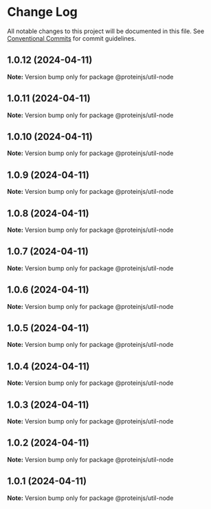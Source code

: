 # Change Log

All notable changes to this project will be documented in this file.
See [Conventional Commits](https://conventionalcommits.org) for commit guidelines.

## 1.0.12 (2024-04-11)

**Note:** Version bump only for package @proteinjs/util-node





## 1.0.11 (2024-04-11)

**Note:** Version bump only for package @proteinjs/util-node





## 1.0.10 (2024-04-11)

**Note:** Version bump only for package @proteinjs/util-node





## 1.0.9 (2024-04-11)

**Note:** Version bump only for package @proteinjs/util-node





## 1.0.8 (2024-04-11)

**Note:** Version bump only for package @proteinjs/util-node





## 1.0.7 (2024-04-11)

**Note:** Version bump only for package @proteinjs/util-node





## 1.0.6 (2024-04-11)

**Note:** Version bump only for package @proteinjs/util-node





## 1.0.5 (2024-04-11)

**Note:** Version bump only for package @proteinjs/util-node





## 1.0.4 (2024-04-11)

**Note:** Version bump only for package @proteinjs/util-node





## 1.0.3 (2024-04-11)

**Note:** Version bump only for package @proteinjs/util-node





## 1.0.2 (2024-04-11)

**Note:** Version bump only for package @proteinjs/util-node





## 1.0.1 (2024-04-11)

**Note:** Version bump only for package @proteinjs/util-node
